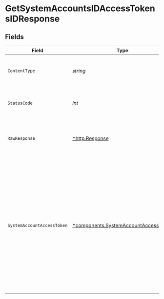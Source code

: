 # GetSystemAccountsIDAccessTokensIDResponse


## Fields

| Field                                                                                                                                                                                                                                     | Type                                                                                                                                                                                                                                      | Required                                                                                                                                                                                                                                  | Description                                                                                                                                                                                                                               | Example                                                                                                                                                                                                                                   |
| ----------------------------------------------------------------------------------------------------------------------------------------------------------------------------------------------------------------------------------------- | ----------------------------------------------------------------------------------------------------------------------------------------------------------------------------------------------------------------------------------------- | ----------------------------------------------------------------------------------------------------------------------------------------------------------------------------------------------------------------------------------------- | ----------------------------------------------------------------------------------------------------------------------------------------------------------------------------------------------------------------------------------------- | ----------------------------------------------------------------------------------------------------------------------------------------------------------------------------------------------------------------------------------------- |
| `ContentType`                                                                                                                                                                                                                             | *string*                                                                                                                                                                                                                                  | :heavy_check_mark:                                                                                                                                                                                                                        | HTTP response content type for this operation                                                                                                                                                                                             |                                                                                                                                                                                                                                           |
| `StatusCode`                                                                                                                                                                                                                              | *int*                                                                                                                                                                                                                                     | :heavy_check_mark:                                                                                                                                                                                                                        | HTTP response status code for this operation                                                                                                                                                                                              |                                                                                                                                                                                                                                           |
| `RawResponse`                                                                                                                                                                                                                             | [*http.Response](https://pkg.go.dev/net/http#Response)                                                                                                                                                                                    | :heavy_check_mark:                                                                                                                                                                                                                        | Raw HTTP response; suitable for custom response parsing                                                                                                                                                                                   |                                                                                                                                                                                                                                           |
| `SystemAccountAccessToken`                                                                                                                                                                                                                | [*components.SystemAccountAccessToken](../../models/components/systemaccountaccesstoken.md)                                                                                                                                               | :heavy_minus_sign:                                                                                                                                                                                                                        | A response including a single system account access token.                                                                                                                                                                                | {<br/>"id": "497f6eca-6276-4993-bfeb-53cbbbba6f08",<br/>"name": "Sample Access Token",<br/>"created_at": "2022-08-01T14:16:09Z",<br/>"updated_at": "2022-08-02T08:35:49Z",<br/>"expires_at": "2022-12-31T12:52:23Z",<br/>"last_used_at": "2022-10-24T13:05:42Z"<br/>} |